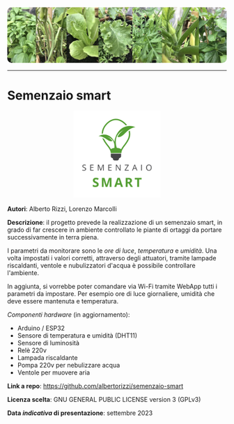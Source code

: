 <div align="center">
    <img src="assets/header.jpg" style="border-radius: 10px"></imag>
</div>

___

# Semenzaio smart
<div align="center">
    <img src="assets/logo-w.png" width="200px"></img>
</div>

**Autori**: Alberto Rizzi, Lorenzo Marcolli

**Descrizione**: il progetto prevede la realizzazione di un semenzaio smart, in grado di far crescere in ambiente controllato le piante di ortaggi da portare successivamente in terra piena.

I parametri da monitorare sono le *ore di luce*, *temperatura* e *umidità*. Una volta impostati i valori corretti, attraverso degli attuatori, tramite lampade riscaldanti, ventole e nubulizzatori d'acqua è possibile controllare l'ambiente.

In aggiunta, si vorrebbe poter comandare via Wi-Fi tramite WebApp tutti i parametri da impostare. Per esempio ore di luce giornaliere, umidità che deve essere mantenuta e temperatura.


*Componenti hardware* (in aggiornamento):
- Arduino / ESP32
- Sensore di temperatura e umidità (DHT11)
- Sensore di luminosità
- Relè 220v
- Lampada riscaldante
- Pompa 220v per nebulizzare acqua
- Ventole per muovere aria

**Link a repo**: https://github.com/albertorizzi/semenzaio-smart

**Licenza scelta**: GNU GENERAL PUBLIC LICENSE version 3 (GPLv3)

**Data *indicativa* di presentazione**: settembre 2023
